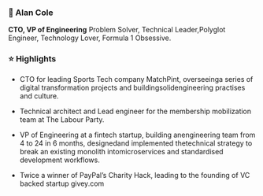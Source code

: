 ### 🦄 Alan Cole


__CTO, VP of Engineering__ Problem Solver, Technical Leader,Polyglot Engineer, Technology Lover, Formula 1 Obsessive.


### ⭐ Highlights

- CTO for leading Sports Tech company MatchPint, overseeinga series of digital transformation projects and buildingsolidengineering practises and culture.

- Technical architect and Lead engineer for the membership mobilization team at The Labour Party.

- VP of Engineering at a fintech startup, building anengineering team from 4 to 24 in 6 months, designedand implemented thetechnical strategy to break an existing monolith intomicroservices and standardised development workflows.

- Twice a winner of PayPal’s Charity Hack, leading to the founding of VC backed startup givey.com
<!--
**waxim/waxim** is a ✨ _special_ ✨ repository because its `README.md` (this file) appears on your GitHub profile.

Here are some ideas to get you started:

- 🔭 I’m currently working on ...
- 🌱 I’m currently learning ...
- 👯 I’m looking to collaborate on ...
- 🤔 I’m looking for help with ...
- 💬 Ask me about ...
- 📫 How to reach me: ...
- 😄 Pronouns: ...
- ⚡ Fun fact: ...
-->
